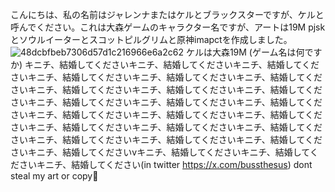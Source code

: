 こんにちは、私の名前はジャレンナまたはケルとブラックスターですが、ケルと呼んでください。これは大森ゲームのキャラクター名ですが、アートは19M pjskとソウルイーターとスコットピルグリムと原神imapctを作成しました。
![48dcbfbeb7306d57d1c216966e6a2c62](https://github.com/user-attachments/assets/ca85eebe-4d72-4f2f-9656-139e8e67ba19)
ケルは大森19M (ゲーム名は何ですか) キニチ、結婚してくださいキニチ、結婚してくださいキニチ、結婚してくださいキニチ、結婚してくださいキニチ、結婚してくださいキニチ、結婚してくださいキニチ、結婚してくださいキニチ、結婚してくださいキニチ、結婚してくださいキニチ、結婚してくださいキニチ、結婚してくださいキニチ、結婚してくださいキニチ、結婚してくださいキニチ、結婚してくださいキニチ、結婚してくださいキニチ、結婚してくださいキニチ、結婚してくださいキニチ、結婚してくださいキニチ、結婚してくださいキニチ、結婚してくださいキニチ、結婚してくださいキニチ、結婚してくださいvキニチ、結婚してくださいキニチ、結婚してくださいキニチ、結婚してください(in twitter https://x.com/bussthesus) dont steal my art or copy🚫
